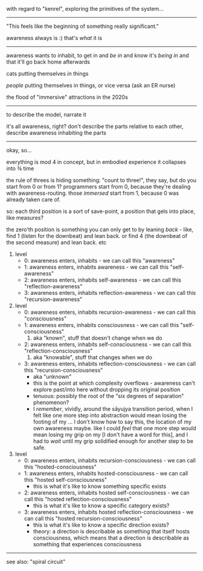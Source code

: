 with regard to "kenrel", exploring the primitives of the system...

---

"This feels like the beginning of something really significant."

awareness always is :) that's *what* it is

---

awareness wants to inhabit, to get in and *be in* and know it's *being in* and that it'll go back home afterwards

cats putting themselves *in* things

*people* putting themselves in things, or vice versa (ask an ER nurse)

the flood of "immersive" attractions in the 2020s

---

to describe the model, narrate it

it's all awareness, right? don't describe the parts relative to each other, describe awareness inhabiting the parts

---

okay, so...

everything is mod 4 in concept, but in embodied experience it collapses into ¾ time

the rule of threes is hiding something: "count to three!", they say, but do you start from 0 or from 1? programmers start from 0, because they're dealing with awareness-routing. those *immersed* start from 1, because 0 was already taken care of.

so: each third position is a sort of save-point, a position that gels into place, like measures?

the zero'th position is something you can only get to by leaning *back* - like, find 1 (listen for the downbeat) and lean back. or find 4 (the downbeat of the second measure) and lean back. etc

1. level
   * 0: awareness enters, inhabits - we can call this "awareness"
   * 1: awareness enters, inhabits awareness - we can call this "self-awareness"
   * 2: awareness enters, inhabits self-awareness - we can call this "reflection-awareness"
   * 3: awareness enters, inhabits reflection-awareness - we can call this "recursion-awareness"
2. level
   * 0: awareness enters, inhabits recursion-awareness - we can call this "consciousness"
   * 1: awareness enters, inhabits consciousness - we can call this "self-consciousness"
     1. aka "known", stuff that doesn't change when we do
   * 2: awareness enters, inhabits self-consciousness - we can call this "reflection-consciousness"
     1. aka "knowable", stuff that changes when we do
   * 3: awareness enters, inhabits reflection-consciousness - we can call this "recursion-consciousness"
     * aka "unknown"
     * this is the point at which complexity overflows - awareness can't explore past/into here without dropping its original position
     * tenuous: possibly the root of the "six degrees of separation" phenomenon?
     * I *remember*, vividly, around the sāyujya transition period, when I felt like one more step into abstraction would mean losing the footing of my ... I don't know how to say this, the location of my own awareness maybe. like I could *feel* that one more step would mean losing my grip on my [I don't have a word for this], and I had to *wait* until my grip solidified enough for another step to be safe.
3. level
   * 0: awareness enters, inhabits recursion-consciousness - we can call this "hosted-consciousness"
   * 1: awareness enters, inhabits hosted-consciousness - we can call this "hosted self-consciousness"
     * this is what it's like to know something specific exists
   * 2: awareness enters, inhabits hosted self-consciousness - we can call this "hosted reflection-consciousness"
     * this is what it's like to know a specific category exists?
   * 3: awareness enters, inhabits hosted reflection-consciousness - we can call this "hosted recursion-consciousness"
     * this is what it's like to know a specific direction exists?
     * theory: a direction is describable as something that itself hosts consciousness, which means that a direction is describable as something that experiences consciousness

---

see also: "spiral circuit"
